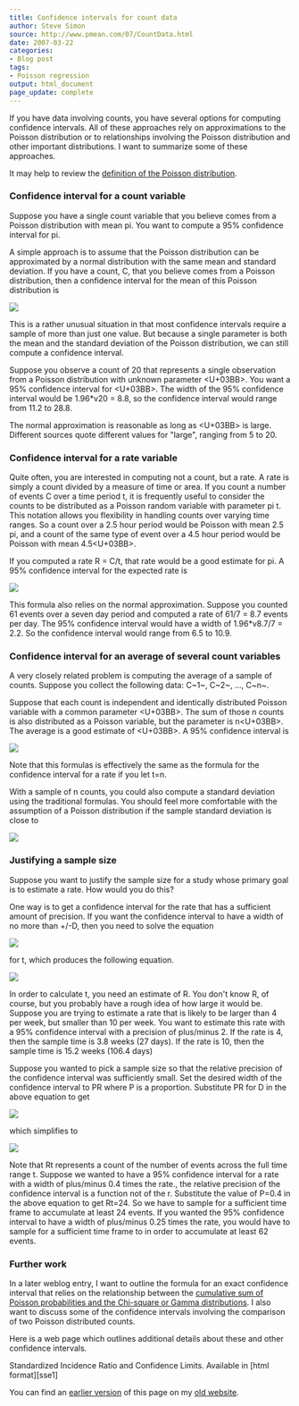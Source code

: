 ```yaml
---
title: Confidence intervals for count data
author: Steve Simon
source: http://www.pmean.com/07/CountData.html
date: 2007-03-22
categories:
- Blog post
tags:
- Poisson regression
output: html_document
page_update: complete
---
```


If you have data involving counts, you have several options for computing confidence intervals. All of these approaches rely on approximations to the Poisson distribution or to relationships involving the Poisson distribution and other important distributions. I want to summarize some of these approaches.

It may help to review the [definition of the Poisson distribution][sim3].

### Confidence interval for a count variable

Suppose you have a single count variable that you believe comes from a Poisson distribution with mean pi. You want to compute a 95% confidence interval for pi.

A simple approach is to assume that the Poisson distribution can be approximated by a normal distribution with the same mean and standard deviation. If you have a count, C, that you believe comes from a Poisson distribution, then a confidence interval for the mean of this Poisson distribution is

![](http://www.pmean.com/new-images/07/CountData-0701.gif)

This is a rather unusual situation in that most confidence intervals require a sample of more than just one value. But because a single parameter is both the mean and the standard deviation of the Poisson distribution, we can still compute a confidence interval.

Suppose you observe a count of 20 that represents a single observation from a Poisson distribution with unknown parameter <U+03BB>. You want a 95% confidence interval for <U+03BB>. The width of the 95% confidence interval would be 1.96*v20 = 8.8, so the confidence interval would range from 11.2 to 28.8.

The normal approximation is reasonable as long as <U+03BB> is large. Different sources quote different values for "large", ranging from 5 to 20.

### Confidence interval for a rate variable

Quite often, you are interested in computing not a count, but a rate. A rate is simply a count divided by a measure of time or area. If you count a number of events C over a time period t, it is frequently useful to consider the counts to be distributed as a Poisson random variable with parameter pi t. This notation allows you flexibility in handling counts over varying time ranges. So a count over a 2.5 hour period would be Poisson with mean 2.5 pi, and a count of the same type of event over a 4.5 hour period would be Poisson with mean 4.5<U+03BB>.

If you computed a rate R = C/t, that rate would be a good estimate for pi. A 95% confidence interval for the expected rate is

![](http://www.pmean.com/new-images/07/CountData-0702.gif)

This formula also relies on the normal approximation. Suppose you counted 61 events over a seven day period and computed a rate of 61/7 = 8.7 events per day. The 95% confidence interval would have a width of 1.96*v8.7/7 = 2.2. So the confidence interval would range from 6.5 to 10.9.

### Confidence interval for an average of several count variables

A very closely related problem is computing the average of a sample of counts. Suppose you collect the following data: C~1~, C~2~, ..., C~n~.

Suppose that each count is independent and identically distributed Poisson variable with a common parameter <U+03BB>. The sum of those n counts is also distributed as a Poisson variable, but the parameter is n<U+03BB>. The average is a good estimate of <U+03BB>. A 95% confidence interval is

![](http://www.pmean.com/new-images/07/CountData-0703.gif)

Note that this formulas is effectively the same as the formula for the confidence interval for a rate if you let t=n.

With a sample of n counts, you could also compute a standard deviation using the traditional formulas. You should feel more comfortable with the assumption of a Poisson distribution if the sample standard deviation is close to

![](http://www.pmean.com/new-images/07/CountData-0704.gif)

### Justifying a sample size

Suppose you want to justify the sample size for a study whose primary goal is to estimate a rate. How would you do this?

One way is to get a confidence interval for the rate that has a sufficient amount of precision. If you want the confidence interval to have a width of no more than +/-D, then you need to solve the equation

![](http://www.pmean.com/new-images/07/CountData-0705.gif)

for t, which produces the following equation.

![](http://www.pmean.com/new-images/07/CountData-0706.gif)

In order to calculate t, you need an estimate of R. You don't know R, of course, but you probably have a rough idea of how large it would be. Suppose you are trying to estimate a rate that is likely to be larger than 4 per week, but smaller than 10 per week. You want to estimate this rate with a 95% confidence interval with a precision of plus/minus 2. If the rate is 4, then the sample time is 3.8 weeks (27 days). If the rate is 10, then the sample time is 15.2 weeks (106.4 days)

Suppose you wanted to pick a sample size so that the relative precision of the confidence interval was sufficiently small. Set the desired width of the confidence interval to PR where P is a proportion. Substitute PR for D in the above equation to get

![](http://www.pmean.com/new-images/07/CountData-0707.gif)

which simplifies to

![](http://www.pmean.com/new-images/07/CountData-0708.gif)

Note that Rt represents a count of the number of events across the full time range t. Suppose we wanted to have a 95% confidence interval for a rate with a width of plus/minus 0.4 times the rate., the relative precision of the confidence interval is a function not of the r. Substitute the value of P=0.4 in the above equation to get Rt=24. So we have to sample for a sufficient time frame to accumulate at least 24 events. If you wanted the 95% confidence interval to have a width of plus/minus 0.25 times the rate, you would have to sample for a sufficient time frame to in order to accumulate at least 62 events.

### Further work

In a later weblog entry, I want to outline the formula for an exact confidence interval that relies on the relationship between the [cumulative sum of Poisson probabilities and the Chi-square or Gamma distributions][sim4]. I also want to discuss some of the confidence intervals involving the comparison of two Poisson distributed counts.

Here is a web page which outlines additional details about these and other confidence intervals.

Standardized Incidence Ratio and Confidence Limits. Available in [html format][sse1]

You can find an [earlier version][sim1] of this page on my [old website][sim2].

[sim1]: http://www.pmean.com/07/CountData.html
[sim2]: http://www.pmean.com
[sim3]: http://www.pmean.com/definitions/poisson.htm
[sim4]: http://www.pmean.com/07/CumulativeProbabilities.html

[see1]: http://seer.cancer.gov/seerstat/WebHelp/Standardized_Incidence_Ratio_and_Confidence_Limits.htm
